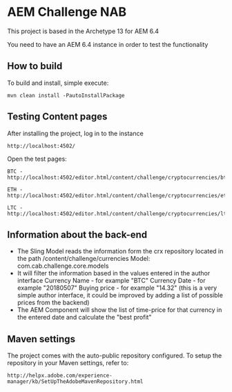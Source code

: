 # AEM Challenge NAB

This project is based in the Archetype 13 for AEM 6.4

You need to have an AEM 6.4 instance in order to test the functionality

## How to build

To build and install, simple execute:

    mvn clean install -PautoInstallPackage

## Testing Content pages

After installing the project, log in to the instance

    http://localhost:4502/

Open the test pages:

    BTC - http://localhost:4502/editor.html/content/challenge/cryptocurrencies/btc.html

    ETH - http://localhost:4502/editor.html/content/challenge/cryptocurrencies/eth.html

    LTC - http://localhost:4502/editor.html/content/challenge/cryptocurrencies/ltc.html


## Information about the back-end


* The Sling Model reads the information form the crx repository located in the path /content/challenge/currencies
        Model: com.cab.challenge.core.models
* It will filter the information based in the values entered in the author interface
        Currency Name - for example "BTC"
        Currency Date - for example "20180507"
        Buying price - for example "14.32" (this is a very simple author interface, it could be improved by adding a list of possible prices from the backend)
* The AEM Component will show the list of time-price for that currency in the entered date and calculate the "best profit"

## Maven settings

The project comes with the auto-public repository configured. To setup the repository in your Maven settings, refer to:

    http://helpx.adobe.com/experience-manager/kb/SetUpTheAdobeMavenRepository.html
